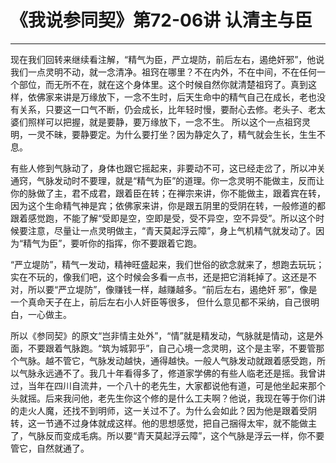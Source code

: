 # 《我说参同契》第72-06讲 认清主与臣

------

现在我们回转来继续看注解，“精气为臣，严立堤防，前后左右，遏绝奸邪”，他说我们一点灵明不动，就一念清净。祖窍在哪里？不在内外，不在中间，不在任何一个部位，而无所不在，就在这个身体里。这个时候自然你就清楚祖窍了。真到这样，依佛家来讲是万缘放下，一念不生时，后天生命中的精气自己在成长，老也没有关系，只要这一口气不断，仍会成长，比年轻时慢，要耐心去修。老头子、老太婆们照样可以把握，就是要静，要万缘放下，一念不生。 所以这个一点祖窍灵明，一灵不昧，要静要定。为什么要打坐？因为静定久了，精气就会生长，生生不息。

有些人修到气脉动了，身体也跟它摇起来，非要动不可，这已经走岔了，所以冲关通窍，气脉发动时不要理，就是“精气为臣”的道理。你一念灵明不能做主，反而让你的脉做了主，君不成君，跟着臣在转；在禅宗来讲，你不能做主，跟着宾在转，因为这个生命精气神是宾；依佛家来讲，你是跟五阴里的受阴在转，一般修道的都跟着感觉跑，不能了解“受即是空，空即是受，受不异空，空不异受”。所以这个时候要注意，尽量让一点灵明做主，“青天莫起浮云障”，身上气机精气就发动了。因为“精气为臣”，要听你的指挥，你不要跟着它跑。

“严立堤防”，精气一发动，精神旺盛起来，我们世俗的欲念就来了，想跑去玩玩；实在不玩的，像我们吧，这个时候会多看一点书，还是把它消耗掉了。这还是不对，所以要“严立堤防”，像赚钱一样，越赚越多。“前后左右，遏绝奸 邪”，像是一个真命天子在上，前后左右小人奸臣等很多， 但什么意见都不采纳，自己很明白，一心做主。

所以《参同契》的原文“岂非情主处外”，“情”就是精发动，气脉就是情动，这是外面，不要跟着气脉跑。“筑为城郭乎”，自己心境一念灵明，这个是主宰，不要管那个气脉。越不管它，气脉发动越快，通得越快。一般人气脉发动就跟着感受跑，所以气脉永远通不了。我几十年看得多了，修道家学佛的有些人临老还是摇。我曾讲过，当年在四川自流井，一个八十的老先生，大家都说他有道，可是他坐起来那个头就摇。后来我问他，老先生你这个修的是什么工夫啊？他说，我现在等于你们讲的走火人魔，还找不到明师，这一关过不了。为什么会如此？因为他是跟着受阴转，这一节通不过身体就成这样。他的思想感觉，把自己捆得太牢，就不能做主了，气脉反而变成毛病。所以要“青天莫起浮云障”，这个气脉是浮云一样，你不要管它，自然就通了。